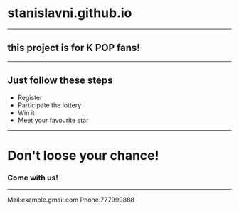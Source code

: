 # stanislavni.github.io
***
## this project is for K POP fans!
***

## Just follow these steps


- Register
- Participate the lottery
- Win it
- Meet your favourite star
***

# Don't loose your chance!
### Come with us!
***
Mail:example.gmail.com
Phone:777999888
